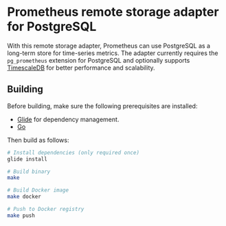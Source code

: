 # Prometheus remote storage adapter for PostgreSQL

With this remote storage adapter, Prometheus can use PostgreSQL as a long-term store for time-series metrics. The adapter currently requires the `pg_prometheus` extension for PostgreSQL and optionally supports [TimescaleDB](https://github.com/timescale/timescaledb) for better performance and scalability.

## Building

Before building, make sure the following prerequisites are installed:

* [Glide](https://glide.sh/) for dependency management.
* [Go](https://golang.org/dl/)

Then build as follows:

```bash
# Install dependencies (only required once)
glide install

# Build binary
make

# Build Docker image
make docker

# Push to Docker registry
make push
```
